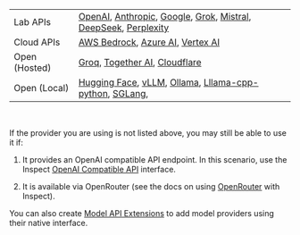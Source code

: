
|  |  |
|------------------------------------|------------------------------------|
| Lab APIs | [OpenAI](providers.qmd#openai), [Anthropic](providers.qmd#anthropic), [Google](providers.qmd#google), [Grok](providers.qmd#grok), [Mistral](providers.qmd#mistral), [DeepSeek](providers.qmd#deepseek), [Perplexity](providers.qmd#perplexity) |
| Cloud APIs | [AWS Bedrock](providers.qmd#aws-bedrock), [Azure AI](providers.qmd#azure-ai), [Vertex AI](providers.qmd#vertex-ai) |
| Open (Hosted) | [Groq](providers.qmd#groq), [Together AI](providers.qmd#together-ai), [Cloudflare](providers.qmd#cloudflare) |
| Open (Local) | [Hugging Face](providers.qmd#hugging-face), [vLLM](providers.qmd#vllm), [Ollama](providers.qmd#ollama), [Lllama-cpp-python](providers.qmd#llama-cpp-python), [SGLang](providers.qmd#sglang), |

<br/>

If the provider you are using is not listed above, you may still be able to use it if:

1. It provides an OpenAI compatible API endpoint. In this scenario, use the Inspect [OpenAI Compatible API](providers.qmd#openai-api) interface.

2. It is available via OpenRouter (see the docs on using [OpenRouter](providers.qmd#openrouter) with Inspect).


You can also create [Model API Extensions](extensions.qmd#model-apis) to add model providers using their native interface.
